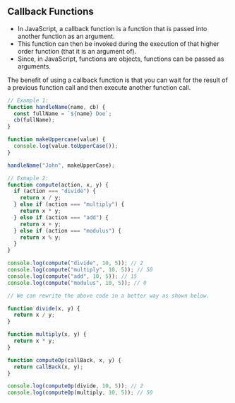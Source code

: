 ## Callback Functions

- In JavaScript, a callback function is a function that is passed into another function as an argument.
- This function can then be invoked during the execution of that higher order function (that it is an argument of).
- Since, in JavaScript, functions are objects, functions can be passed as arguments.

The benefit of using a callback function is that you can wait for the result of a previous function call and then execute another function call.

```javascript
// Example 1:
function handleName(name, cb) {
  const fullName = `${name} Doe`;
  cb(fullName);
}

function makeUppercase(value) {
  console.log(value.toUpperCase());
}

handleName("John", makeUpperCase);

// Exmaple 2:
function compute(action, x, y) {
  if (action === "divide") {
    return x / y;
  } else if (action === "multiply") {
    return x * y;
  } else if (action === "add") {
    return x + y;
  } else if (action === "modulus") {
    return x % y;
  }
}

console.log(compute("divide", 10, 5)); // 2
console.log(compute("multiply", 10, 5)); // 50
console.log(compute("add", 10, 5)); // 15
console.log(compute("modulus", 10, 5)); // 0

// We can rewrite the above code in a better way as shown below.

function divide(x, y) {
  return x / y;
}

function multiply(x, y) {
  return x * y;
}

function computeOp(callBack, x, y) {
  return callBack(x, y);
}

console.log(computeOp(divide, 10, 5)); // 2
console.log(computeOp(multiply, 10, 5)); // 50
```

